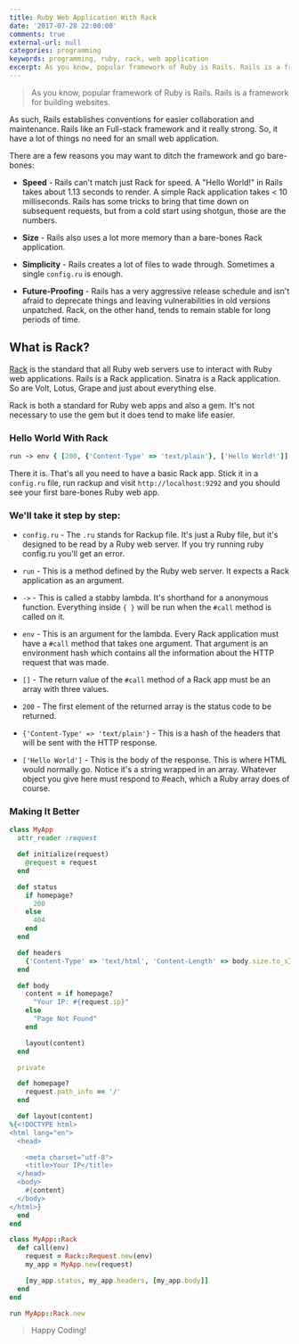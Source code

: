 ```yaml
---
title: Ruby Web Application With Rack
date: '2017-07-28 22:00:00'
comments: true
external-url: null
categories: programming
keywords: programming, ruby, rack, web application
excerpt: As you know, popular framework of Ruby is Rails. Rails is a framework for building websites. As such, Rails establishes conventions for easier collaboration and maintenance.
---
```


>As you know, popular framework of Ruby is Rails. Rails is a framework for building websites. 

As such, Rails establishes conventions for easier collaboration and maintenance. Rails like an Full-stack framework and it really strong. So, it have a lot of things no need for an small web application.

There are a few reasons you may want to ditch the framework and go bare-bones:

- **Speed** - Rails can't match just Rack for speed. A "Hello World!" in Rails takes about 1.13 seconds to render. A simple Rack application takes < 10 milliseconds. Rails has some tricks to bring that time down on subsequent requests, but from a cold start using shotgun, those are the numbers.

- **Size** - Rails also uses a lot more memory than a bare-bones Rack application.

- **Simplicity** - Rails creates a lot of files to wade through. Sometimes a single `config.ru` is enough.

- **Future-Proofing** - Rails has a very aggressive release schedule and isn't afraid to deprecate things and leaving vulnerabilities in old versions unpatched. Rack, on the other hand, tends to remain stable for long periods of time.

## What is Rack?

[Rack](https://github.com/rack/rack) is the standard that all Ruby web servers use to interact with Ruby web applications. Rails is a Rack application. Sinatra is a Rack application. So are Volt, Lotus, Grape and just about everything else.

Rack is both a standard for Ruby web apps and also a gem. It's not necessary to use the gem but it does tend to make life easier.

### Hello World With Rack

```ruby
run -> env { [200, {'Content-Type' => 'text/plain'}, ['Hello World!']] }
```

There it is. That's all you need to have a basic Rack app. Stick it in a `config.ru` file, run rackup and visit `http://localhost:9292` and you should see your first bare-bones Ruby web app.

### We'll take it step by step:

- `config.ru` - The `.ru` stands for Rackup file. It's just a Ruby file, but it's designed to be read by a Ruby web server. If you try running ruby config.ru you'll get an error.

- `run` - This is a method defined by the Ruby web server. It expects a Rack application as an argument.

- `->` - This is called a stabby lambda. It's shorthand for a anonymous function. Everything inside `{ }` will be run when the `#call` method is called on it.

- `env` - This is an argument for the lambda. Every Rack application must have a `#call` method that takes one argument. That argument is an environment hash which contains all the information about the HTTP request that was made.

- `[]` - The return value of the `#call` method of a Rack app must be an array with three values.

- `200` - The first element of the returned array is the status code to be returned.

- `{'Content-Type' => 'text/plain'}` - This is a hash of the headers that will be sent with the HTTP response.

- `['Hello World']` - This is the body of the response. This is where HTML would normally go. Notice it's a string wrapped in an array. Whatever object you give here must respond to #each, which a Ruby array does of course.

### Making It Better

```ruby
class MyApp
  attr_reader :request

  def initialize(request)
    @request = request
  end

  def status
    if homepage?
      200
    else
      404
    end
  end

  def headers
    {'Content-Type' => 'text/html', 'Content-Length' => body.size.to_s}
  end

  def body
    content = if homepage?
      "Your IP: #{request.ip}"
    else
      "Page Not Found"
    end

    layout(content)
  end

  private

  def homepage?
    request.path_info == '/'
  end

  def layout(content)
%{<!DOCTYPE html>
<html lang="en">
  <head>

    <meta charset="utf-8">
    <title>Your IP</title>
  </head>
  <body>
    #{content}
  </body>
</html>}
  end
end

class MyApp::Rack
  def call(env)
    request = Rack::Request.new(env)
    my_app = MyApp.new(request)

    [my_app.status, my_app.headers, [my_app.body]]
  end
end

run MyApp::Rack.new
```


>Happy Coding!




